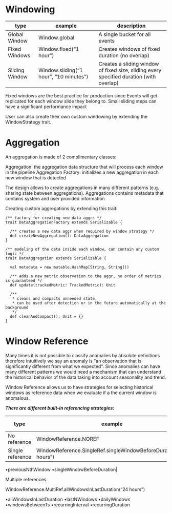 # Windowing

| type | example | description |
|------|---------|-------------|
|Global Window| Window.global| A single bucket for all events|
|Fixed Windows| Window.fixed(“1 hour”)|Creates windows of fixed duration (no overlap)|
|Sliding Window|Window.sliding(“1 hour”, “10 minutes”)|Creates a sliding window of fixed size, sliding every specified duration (with overlap)|

Fixed windows are the best practice for production since Events will get replicated for each window slide they belong to. Small sliding steps can have a significant performance impact



User can also create their own custom windowing by extending the WindowStrategy trait.

# Aggregation

An aggregation is made of 2 complimentary classes:

Aggregation: the aggregation data structure that will process each window in the pipeline
Aggregation Factory: initializes a new aggregation in each new window that is detected


The design allows to create aggregations in many different patterns (e.g. sharing state between aggregations).
Aggregations contains metadata that contains system and user provided information



Creating custom aggregations by extending this trait:

```
/** factory for creating new data aggrs */
trait DataAggregationFactory extends Serializable {
 
  /** creates a new data aggr when required by window strategy */
  def createNewAggregation(): DataAggregation
}
 
/** modeling of the data inside each window, can contain any custom logic */
trait DataAggregation extends Serializable {
 
  val metadata = new mutable.HashMap[String, String]()
 
  /** adds a new metric observation to the aggr, no order of metrics is guaranteed */
  def update(trackedMetric: TrackedMetric): Unit
 
  /**
   * cleans and compacts unneeded state,
   * can be used after detection or in the future automatically at the background
   */
  def cleanAndCompact(): Unit = {}
}
```

# Window Reference

Many times it is not possible to classify anomalies by absolute definitions therefore intuitively we say an anomaly is "an observation that is significantly different from what we expected".
Since anomalies can have many different patterns we would need a mechanism that can understand the historical behavior of the data taking into account seasonality and trend.

Window Reference allows us to have strategies for selecting historical windows as reference data when we evaluate if a the current window is anomalous.

___There are different built-in referencing strategies:___

|type|example|Canned options|
|----|-------|--------------|
|No reference|WindowReference.NOREF|•NOREF|
|Single reference|WindowReference.SingleRef.singleWindowBeforeDuration(“24 hours”)|•lastWindow
•previousNthWindow
•singleWindowBeforeDuration|



Multiple references

WindowReference.MultiRef.allWindowsInLastDuration(“24 hours”)

•allWindowsInLastDuration
•lastNWindows
•dailyWindows
•windowsBetweenTs
•recurringInterval
•recurringDuration




